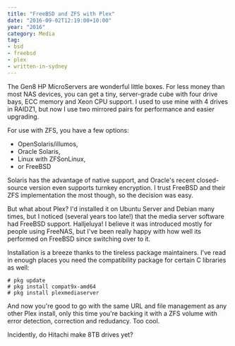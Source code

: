 ```yaml
---
title: "FreeBSD and ZFS with Plex"
date: "2016-09-02T12:19:00+10:00"
year: "2016"
category: Media
tag:
- bsd
- freebsd
- plex
- written-in-sydney
---
```

The Gen8 HP MicroServers are wonderful little boxes. For less money than most NAS devices, you can get a tiny, server-grade cube with four drive bays, ECC memory and Xeon CPU support. I used to use mine with 4 drives in RAIDZ1, but now I use two mirrored pairs for performance and easier upgrading.

For use with ZFS, you have a few options:

* OpenSolaris/illumos,
* Oracle Solaris,
* Linux with ZFSonLinux,
* or FreeBSD

Solaris has the advantage of native support, and Oracle's recent closed-source version even supports turnkey encryption. I trust FreeBSD and their ZFS implementation the most though, so the decision was easy.

But what about Plex? I'd installed it on Ubuntu Server and Debian many times, but I noticed (several years too late!) that the media server software had FreeBSD support. Halljeluya! I believe it was introduced mostly for people using FreeNAS, but I've been really happy with how well its performed on FreeBSD since switching over to it.

Installation is a breeze thanks to the tireless package maintainers. I've read in enough places you need the compatibility package for certain C libraries as well:

    # pkg update
    # pkg install compat9x-amd64
    # pkg install plexmediaserver

And now you're good to go with the same URL and file management as any other Plex install, only this time you're backing it with a ZFS volume with error detection, correction and redudancy. Too cool.

Incidently, do Hitachi make 8TB drives yet?

